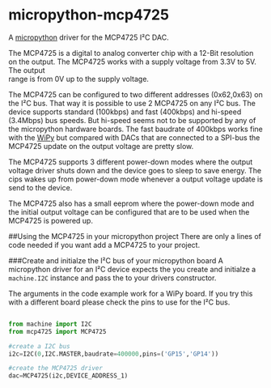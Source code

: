 # micropython-mcp4725
A [micropython](http://micropython.org) driver for the MCP4725 I²C DAC.

The MCP4725 is a digital to analog converter chip with a 12-Bit resolution on
the output. The MCP4725 works with a supply voltage from 3.3V to 5V. The output  
range is from 0V up to the supply voltage. 

The MCP4725 can be configured to two different addresses (0x62,0x63) on the I²C bus.
That way it is possible to use 2 MCP4725 on any I²C bus. The device supports
standard (100kbps) and fast (400kbps) and hi-speed (3.4Mbps) bus speeds. But
hi-speed seems not to be supported by any of the micropython hardware boards.
The fast baudrate of 400kbps works fine with the 
[WiPy](https://www.pycom.io/solutions/py-boards/wipy/) but compared with DACs
that are connected to a SPI-bus the MCP4725 update on the output voltage are pretty slow.

The MCP4725 supports 3 different power-down modes where the output voltage
driver shuts down and the device goes to sleep to save energy. The cips wakes up
from power-down mode whenever a output voltage update is send to the device.

The MCP4725 also has a small eeprom where the power-down mode and the initial
output voltage can be configured that are to be used when the MCP4725 is powered
up.

##Using the MCP4725 in your micropython project
There are only a lines of code needed if you want add a MCP4725 to your project.

###Create and initialze the I²C bus of your micropython board
A micropython driver for an I²C device expects the you create and initialze a
``machine.I2C`` instance and pass the to your drivers constructor.

The arguments in the code example work for a WiPy board. If you try this with a
different board please check the pins to use for the I²C bus. 

```python

from machine import I2C
from mcp4725 import MCP4725

#create a I2C bus
i2c=I2C(0,I2C.MASTER,baudrate=400000,pins=('GP15','GP14')) 

#create the MCP4725 driver
dac=MCP4725(i2c,DEVICE_ADDRESS_1)

```

   
 

  



